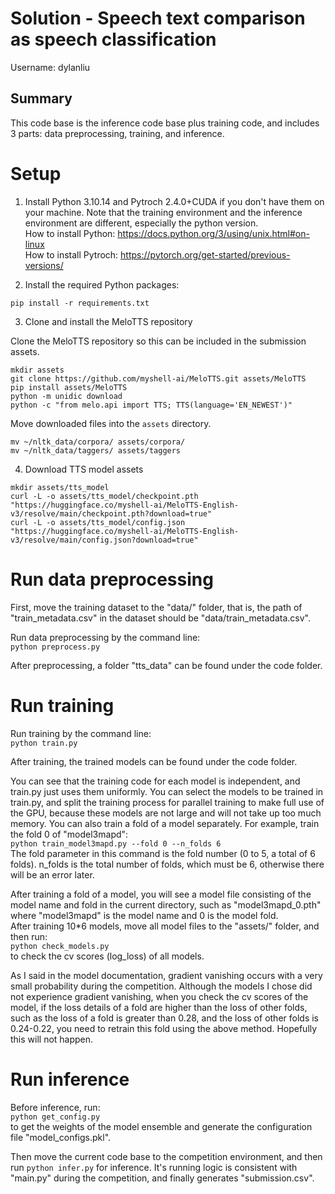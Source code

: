 # Solution -  Speech text comparison as speech classification

Username: dylanliu

## Summary

This code base is the inference code base plus training code, and includes 3 parts: data preprocessing, training, and inference.

# Setup

1. Install Python 3.10.14 and Pytroch 2.4.0+CUDA if you don't have them on your machine. Note that the training environment and the inference environment are different, especially the python version.   
How to install Python: https://docs.python.org/3/using/unix.html#on-linux  
How to install Pytroch: https://pytorch.org/get-started/previous-versions/  

2. Install the required Python packages:

`pip install -r requirements.txt`

3. Clone and install the MeloTTS repository

Clone the MeloTTS repository so this can be included in the submission assets.
```
mkdir assets
git clone https://github.com/myshell-ai/MeloTTS.git assets/MeloTTS
pip install assets/MeloTTS
python -m unidic download
python -c "from melo.api import TTS; TTS(language='EN_NEWEST')"
```

Move downloaded files into the `assets` directory.
```
mv ~/nltk_data/corpora/ assets/corpora/
mv ~/nltk_data/taggers/ assets/taggers
```

4. Download TTS model assets

```
mkdir assets/tts_model
curl -L -o assets/tts_model/checkpoint.pth "https://huggingface.co/myshell-ai/MeloTTS-English-v3/resolve/main/checkpoint.pth?download=true"
curl -L -o assets/tts_model/config.json "https://huggingface.co/myshell-ai/MeloTTS-English-v3/resolve/main/config.json?download=true"
```

# Run data preprocessing
First, move the training dataset to the "data/" folder, that is, the path of "train_metadata.csv" in the dataset should be "data/train_metadata.csv". 

Run data preprocessing by the command line:  
`python preprocess.py`  

After preprocessing, a folder "tts_data" can be found under the code folder.  

# Run training
Run training by the command line:   
`python train.py`  

After training, the trained models can be found under the code folder.   

You can see that the training code for each model is independent, and train.py just uses them uniformly. You can select the models to be trained in train.py, and split the training process for parallel training to make full use of the GPU, because these models are not large and will not take up too much memory. You can also train a fold of a model separately. For example, train the fold 0 of "model3mapd":  
`python train_model3mapd.py --fold 0 --n_folds 6`  
The fold parameter in this command is the fold number (0 to 5, a total of 6 folds). n_folds is the total number of folds, which must be 6, otherwise there will be an error later.  

After training a fold of a model, you will see a model file consisting of the model name and fold in the current directory, such as "model3mapd_0.pth" where "model3mapd" is the model name and 0 is the model fold.  
After training 10*6 models, move all model files to the "assets/" folder, and then run:  
`python check_models.py`  
to check the cv scores (log_loss) of all models.

As I said in the model documentation, gradient vanishing occurs with a very small probability during the competition. Although the models I chose did not experience gradient vanishing, when you check the cv scores of the model, if the loss details of a fold are higher than the loss of other folds, such as the loss of a fold is greater than 0.28, and the loss of other folds is 0.24-0.22, you need to retrain this fold using the above method. Hopefully this will not happen.  

# Run inference
Before inference, run:   
`python get_config.py`  
to get the weights of the model ensemble and generate the configuration file "model_configs.pkl".

Then move the current code base to the competition environment, and then run
`python infer.py`
for inference. It's running logic is consistent with "main.py" during the competition, and finally generates "submission.csv".